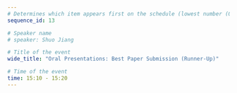```yaml
---
# Determines which item appears first on the schedule (lowest number (0) appears first)
sequence_id: 13

# Speaker name
# speaker: Shuo Jiang

# Title of the event
wide_title: "Oral Presentations: Best Paper Submission (Runner-Up)"

# Time of the event
time: 15:10 - 15:20
---
```

